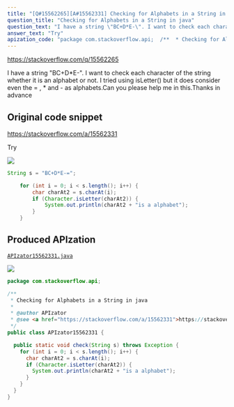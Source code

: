```yaml
---
title: "[Q#15562265][A#15562331] Checking for Alphabets in a String in java"
question_title: "Checking for Alphabets in a String in java"
question_text: "I have a string \"BC+D*E-\". I want to check each character of the string whether it is an alphabet or not. I tried using isLetter() but it does consider even the = , * and - as alphabets.Can you please help me in this.Thanks in advance"
answer_text: "Try"
apization_code: "package com.stackoverflow.api;  /**  * Checking for Alphabets in a String in java  *  * @author APIzator  * @see <a href=\"https://stackoverflow.com/a/15562331\">https://stackoverflow.com/a/15562331</a>  */ public class APIzator15562331 {    public static void check(String s) throws Exception {     for (int i = 0; i < s.length(); i++) {       char charAt2 = s.charAt(i);       if (Character.isLetter(charAt2)) {         System.out.println(charAt2 + \"is a alphabet\");       }     }   } }"
---
```


https://stackoverflow.com/q/15562265

I have a string &quot;BC+D*E-&quot;. I want to check each character of the string whether it is an alphabet or not. I tried using isLetter() but it does consider even the = , * and - as alphabets.Can you please help me in this.Thanks in advance



## Original code snippet

https://stackoverflow.com/a/15562331

Try

<div class="code-logo"><img src="/stackoverflow.png" /></div>

```java
String s = "BC+D*E-=";

    for (int i = 0; i < s.length(); i++) {
        char charAt2 = s.charAt(i);
        if (Character.isLetter(charAt2)) {
            System.out.println(charAt2 + "is a alphabet");
        }
    }
```

## Produced APIzation

[`APIzator15562331.java`](https://github.com/pasqualesalza/apization/raw/main/data/search/APIzator15562331.java)

<div class="code-logo"><img src="/apizator.png" /></div>

```java
package com.stackoverflow.api;

/**
 * Checking for Alphabets in a String in java
 *
 * @author APIzator
 * @see <a href="https://stackoverflow.com/a/15562331">https://stackoverflow.com/a/15562331</a>
 */
public class APIzator15562331 {

  public static void check(String s) throws Exception {
    for (int i = 0; i < s.length(); i++) {
      char charAt2 = s.charAt(i);
      if (Character.isLetter(charAt2)) {
        System.out.println(charAt2 + "is a alphabet");
      }
    }
  }
}

```